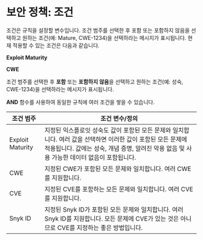 # 보안 정책: 조건

조건은 규칙을 설정할 변수입니다. 조건 범주를 선택한 후 포함 또는 포함하지 않음을 선택하고 원하는 조건(예: Mature, CWE-1234)을 선택하라는 메시지가 표시됩니다. 현재 적용할 수 있는 조건은 다음과 같습니다.

**Exploit Maturity**

**CWE**

조건 범주를 선택한 후 **포함** 또는 **포함하지 않음**을 선택하고 원하는 조건(예: 성숙, CWE-1234)을 선택하라는 메시지가 표시됩니다.

**AND** 함수를 사용하여 동일한 규칙에 여러 조건을 쌓을 수 있습니다.

| **조건 범주**        | **조건 변수/정의**                                                                                                            |
| ---------------- | ----------------------------------------------------------------------------------------------------------------------- |
| Exploit Maturity | 지정된 익스플로잇 성숙도 값이 포함된 모든 문제와 일치합니다. 여러 값을 선택하면 이러한 값이 포함된 모든 문제에 적용됩니다. 값에는 성숙, 개념 증명, 알려진 악용 없음 및 사용 가능한 데이터 없음이 포함됩니다. |
| CWE              | 지정된 CWE가 포함된 모든 문제와 일치합니다. 여러 CWE를 지원합니다.                                                                               |
| CVE              | 지정된 CVE를 포함하는 모든 문제와 일치합니다. 여러 CVE를 지원합니다.                                                                              |
| Snyk ID          | 지정된 Snyk ID가 포함된 모든 문제와 일치합니다. 여러 Snyk ID를 지원합니다. 모든 문제에 CVE가 있는 것은 아니므로 CVE를 지정하는 좋은 방법입니다.                            |
